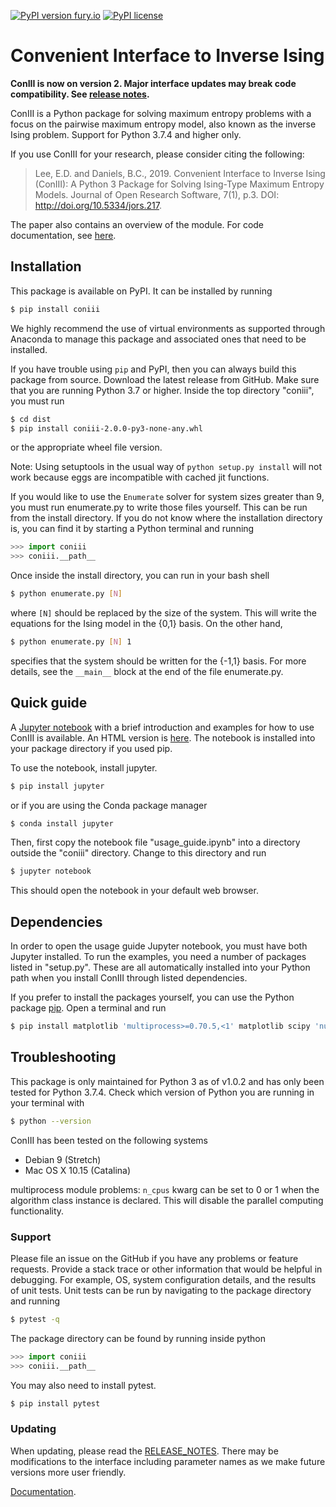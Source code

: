 [![PyPI version fury.io](https://badge.fury.io/py/coniii.svg)](https://pypi.python.org/pypi/coniii/) [![PyPI license](https://img.shields.io/pypi/l/coniii.svg)](https://pypi.python.org/pypi/coniii/)

# Convenient Interface to Inverse Ising

**ConIII is now on version 2. Major interface updates may break code compatibility. 
See [release notes](https://github.com/eltrompetero/coniii/blob/py3/RELEASE_NOTES "release notes").**

ConIII is a Python package for solving maximum entropy problems with a focus on the
pairwise maximum entropy model, also known as the inverse Ising problem. Support for
Python 3.7.4 and higher only.

If you use ConIII for your research, please consider citing the following:
> Lee, E.D. and Daniels, B.C., 2019. Convenient Interface to Inverse Ising (ConIII): A
> Python 3 Package for Solving Ising-Type Maximum Entropy Models. Journal of Open Research
> Software, 7(1), p.3. DOI: http://doi.org/10.5334/jors.217.

The paper also contains an overview of the module. For code documentation, see [here](https://eddielee.co/coniii/index.html "Documentation").

## Installation

This package is available on PyPI. It can be installed by running 
```bash
$ pip install coniii
```
We highly recommend the use of virtual environments as supported through Anaconda to
manage this package and associated ones that need to be installed.

If you have trouble using `pip` and PyPI, then you can always build this package from
source.  Download the latest release from GitHub. Make sure that you are running Python
3.7 or higher.  Inside the top directory "coniii", you must run 
```bash
$ cd dist
$ pip install coniii-2.0.0-py3-none-any.whl 
```
or the appropriate wheel file version.  

Note: Using setuptools in the usual way of `python setup.py install` will not work because
eggs are incompatible with cached jit functions.

If you would like to use the `Enumerate` solver for system sizes greater than 9, you must
run enumerate.py to write those files yourself. This can be run from the install
directory.  If you do not know where the installation directory is, you can find it by
starting a Python terminal and running
```python
>>> import coniii
>>> coniii.__path__
```

Once inside the install directory, you can run in your bash shell
```bash
$ python enumerate.py [N]
```

where `[N]` should be replaced by the size of the system. This will write the equations
for the Ising model in the {0,1} basis. On the other hand,

```bash
$ python enumerate.py [N] 1
```

specifies that the system should be written for the {-1,1} basis.  For more details, see
the `__main__` block at the end of the file enumerate.py.

## Quick guide

A [Jupyter notebook](https://github.com/eltrompetero/coniii/blob/master/ipynb/usage_guide.ipynb) with a brief introduction and examples for how to use ConIII is
available. An HTML version is [here](https://github.com/eltrompetero/coniii/blob/master/ipynb/usage_guide.html). The
notebook is installed into your package directory if you used pip.

To use the notebook, install jupyter. 
```bash
$ pip install jupyter
```
or if you are using the Conda package manager
```bash
$ conda install jupyter
```

Then, first copy the notebook file "usage_guide.ipynb" into a directory outside the
"coniii" directory.  Change to this directory and run
```bash
$ jupyter notebook
```

This should open the notebook in your default web browser.

## Dependencies

In order to open the usage guide Jupyter notebook, you must have both Jupyter installed.
To run the examples, you need a number of packages listed in "setup.py". These are all
automatically installed into your Python path when you install ConIII through listed
dependencies.

If you prefer to install the packages yourself, you can use the Python package
[pip](https://pypi.org/project/pip/).  Open a terminal and run
```bash
$ pip install matplotlib 'multiprocess>=0.70.5,<1' matplotlib scipy 'numpy>=1.15.4,<2' 'numba>=0.43.0,<1' 'mpmath>=1.1.0' dill joblib
```

## Troubleshooting

This package is only maintained for Python 3 as of v1.0.2 and has only been tested for
Python 3.7.4. Check which version of Python you are running in your terminal
with 
```bash
$ python --version
```

ConIII has been tested on the following systems
* Debian 9 (Stretch)
* Mac OS X 10.15 (Catalina)

multiprocess module problems: `n_cpus` kwarg can be set to 0 or 1 when the algorithm class
instance is declared.  This will disable the parallel computing functionality.

### Support

Please file an issue on the GitHub if you have any problems or feature requests. Provide a
stack trace or other information that would be helpful in debugging. For example, OS,
system configuration details, and the results of unit tests. Unit tests can be run by
navigating to the package directory and running

```bash
$ pytest -q
```

The package directory can be found by running inside python
```python
>>> import coniii
>>> coniii.__path__
```

You may also need to install pytest.
```bash
$ pip install pytest
```

### Updating

When updating, please read the [RELEASE_NOTES](https://github.com/eltrompetero/coniii/blob/py3/RELEASE_NOTES). There may
be modifications to the interface including parameter names as we make future versions
more user friendly.

[Documentation](https://eddielee.co/coniii/index.html "Documentation").
